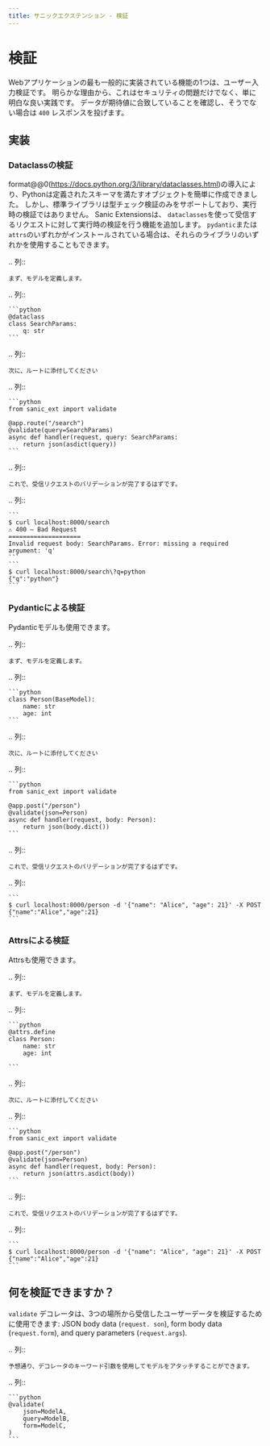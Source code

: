 ```yaml
---
title: サニックエクステンション - 検証
---
```


# 検証

Webアプリケーションの最も一般的に実装されている機能の1つは、ユーザー入力検証です。 明らかな理由から、これはセキュリティの問題だけでなく、単に明白な良い実践です。 データが期待値に合致していることを確認し、そうでない場合は `400` レスポンスを投げます。

## 実装

### Dataclassの検証

format@@0(https://docs.python.org/3/library/dataclasses.html)の導入により、Pythonは定義されたスキーマを満たすオブジェクトを簡単に作成できました。 しかし、標準ライブラリは型チェック検証のみをサポートしており、実行時の検証ではありません。 Sanic Extensionsは、 `dataclasses`を使って受信するリクエストに対して実行時の検証を行う機能を追加します。 `pydantic`または`attrs`のいずれかがインストールされている場合は、それらのライブラリのいずれかを使用することもできます。

.. 列::

```
まず、モデルを定義します。
```

.. 列::

````
```python
@dataclass
class SearchParams:
    q: str
```
````

.. 列::

```
次に、ルートに添付してください
```

.. 列::

````
```python
from sanic_ext import validate

@app.route("/search")
@validate(query=SearchParams)
async def handler(request, query: SearchParams:
    return json(asdict(query))
```
````

.. 列::

```
これで、受信リクエストのバリデーションが完了するはずです。
```

.. 列::

````
```
$ curl localhost:8000/search                                       
⚠️ 400 — Bad Request
====================
Invalid request body: SearchParams. Error: missing a required argument: 'q'
```
```
$ curl localhost:8000/search\?q=python                             
{"q":"python"}
```
````

### Pydanticによる検証

Pydanticモデルも使用できます。

.. 列::

```
まず、モデルを定義します。
```

.. 列::

````
```python
class Person(BaseModel):
    name: str
    age: int
```
````

.. 列::

```
次に、ルートに添付してください
```

.. 列::

````
```python
from sanic_ext import validate

@app.post("/person")
@validate(json=Person)
async def handler(request, body: Person):
    return json(body.dict())
```
````

.. 列::

```
これで、受信リクエストのバリデーションが完了するはずです。
```

.. 列::

````
```
$ curl localhost:8000/person -d '{"name": "Alice", "age": 21}' -X POST  
{"name":"Alice","age":21}
```
````

### Attrsによる検証

Attrsも使用できます。

.. 列::

```
まず、モデルを定義します。
```

.. 列::

````
```python
@attrs.define
class Person:
    name: str
    age: int

```
````

.. 列::

```
次に、ルートに添付してください
```

.. 列::

````
```python
from sanic_ext import validate

@app.post("/person")
@validate(json=Person)
async def handler(request, body: Person):
    return json(attrs.asdict(body))
```
````

.. 列::

```
これで、受信リクエストのバリデーションが完了するはずです。
```

.. 列::

````
```
$ curl localhost:8000/person -d '{"name": "Alice", "age": 21}' -X POST  
{"name":"Alice","age":21}
```
````

## 何を検証できますか？

`validate` デコレータは、3つの場所から受信したユーザーデータを検証するために使用できます: JSON body data (`request. son`), form body data (`request.form`), and query parameters (`request.args`).

.. 列::

```
予想通り、デコレータのキーワード引数を使用してモデルをアタッチすることができます。
```

.. 列::

````
```python
@validate(
    json=ModelA,
    query=ModelB,
    form=ModelC,
)
```
````

